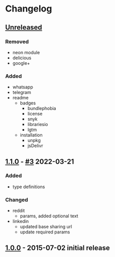 # Changelog

## [Unreleased]

### Removed
- neon module
- delicious
- google+

### Added
- whatsapp
- telegram
- readme
  - badges
    - bundlephobia
    - license
    - snyk
    - librariesio
    - lgtm
  - installation
    - unpkg
    - jsDelivr

## [1.1.0] - [#3](https://github.com/noeldelgado/share-url/pull/3) 2022-03-21
### Added
- type definitions
### Changed
- reddit
  - params, added optional text
- linkedin
  - updated base sharing url
  - update required params

## [1.0.0] - 2015-07-02 initial release

[Unreleased]: https://github.com/noeldelgado/share-url/compare/v1.1.0...HEAD
[1.1.0]: https://github.com/noeldelgado/share-url/releases/tag/v1.0.0...v1.1.0
[1.0.0]: https://github.com/noeldelgado/share-url/releases/tag/v1.0.0
